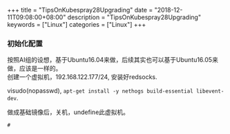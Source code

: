 +++
title = "TipsOnKubespray28Upgrading"
date = "2018-12-11T09:08:00+08:00"
description = "TipsOnKubespray28Upgrading"
keywords = ["Linux"]
categories = ["Linux"]
+++
### 初始化配置
按照AI组的设想，基于Ubuntu16.04来做，后续其实也可以基于Ubuntu16.05来做，应该是一样的。    
创建一个虚拟机，192.168.122.177/24, 安装好redsocks.    

visudo(nopasswd), `apt-get install -y nethogs build-essential libevent-dev`.   

做成基础镜像后，关机，undefine此虚拟机。   


```
# 
``` 
